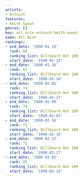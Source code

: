 ```yaml
---
artists:
- Entouch
features:
- Keith Sweat
genres: []
key: all-nite-entouch-keith-sweat
name: All Nite
rankings:
- end_date: '1990-01-19'
  rank: 88
  ranking_list: Billboard Hot 100
  start_date: '1990-01-13'
- end_date: '1990-01-26'
  rank: 83
  ranking_list: Billboard Hot 100
  start_date: '1990-01-20'
- end_date: '1990-02-02'
  rank: 74
  ranking_list: Billboard Hot 100
  start_date: '1990-01-27'
- end_date: '1990-02-09'
  rank: 74
  ranking_list: Billboard Hot 100
  start_date: '1990-02-03'
- end_date: '1990-02-16'
  rank: 71
  ranking_list: Billboard Hot 100
  start_date: '1990-02-10'
- end_date: '1990-02-23'
  rank: 71
  ranking_list: Billboard Hot 100
  start_date: '1990-02-17'
- end_date: '1990-03-02'
  rank: 95
  ranking_list: Billboard Hot 100
  start_date: '1990-02-24'
---
```


